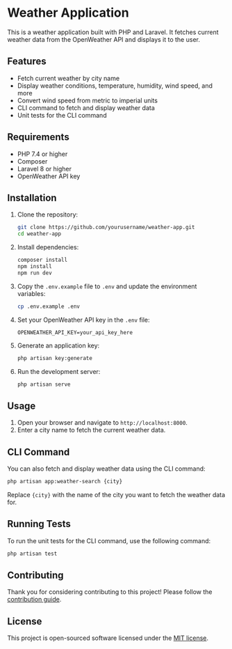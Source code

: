# Weather Application

This is a weather application built with PHP and Laravel. It fetches current weather data from the OpenWeather API and displays it to the user.

## Features

- Fetch current weather by city name
- Display weather conditions, temperature, humidity, wind speed, and more
- Convert wind speed from metric to imperial units
- CLI command to fetch and display weather data
- Unit tests for the CLI command

## Requirements

- PHP 7.4 or higher
- Composer
- Laravel 8 or higher
- OpenWeather API key

## Installation

1. Clone the repository:
    ```sh
    git clone https://github.com/yourusername/weather-app.git
    cd weather-app
    ```

2. Install dependencies:
    ```sh
    composer install
    npm install
    npm run dev
    ```

3. Copy the `.env.example` file to `.env` and update the environment variables:
    ```sh
    cp .env.example .env
    ```

4. Set your OpenWeather API key in the `.env` file:
    ```env
    OPENWEATHER_API_KEY=your_api_key_here
    ```

5. Generate an application key:
    ```sh
    php artisan key:generate
    ```

6. Run the development server:
    ```sh
    php artisan serve
    ```

## Usage

1. Open your browser and navigate to `http://localhost:8000`.
2. Enter a city name to fetch the current weather data.

## CLI Command

You can also fetch and display weather data using the CLI command:

```sh
php artisan app:weather-search {city}
```
Replace `{city}` with the name of the city you want to fetch the weather data for.

## Running Tests
To run the unit tests for the CLI command, use the following command:
```sh
php artisan test
```

## Contributing

Thank you for considering contributing to this project! Please follow the [contribution guide](CONTRIBUTING.md).

## License

This project is open-sourced software licensed under the [MIT license](https://opensource.org/licenses/MIT).